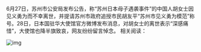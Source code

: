 6月27日，苏州市公安局发布公告，称“苏州日本母子遇袭事件”的中国人胡女士因见义勇为而不幸离世，并提请苏州市政府追授市民胡友平“苏州市见义勇为模范”称号。28日，日本国驻华大使馆官方微博发布消息，对胡女士的离世表示“深感痛惜”，大使馆也降半旗致哀，网友纷纷留言悼念。 相关阅读：


![img](https://chinadigitaltimes.net/chinese/files/2024/06/胡友平29.jpg)

